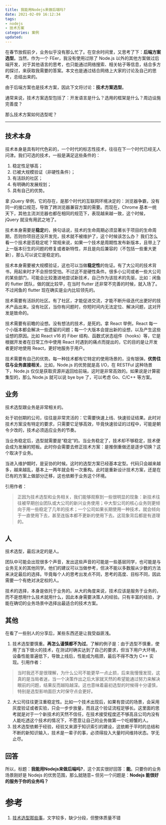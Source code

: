 ```yaml
---
title: 我能用Nodejs来做后端吗?
date: 2021-02-09 16:12:34
tags:
- nodejs
- 技术方案
categories: 案例
updated:
---
```


在春节放假前夕，业务似乎没有那么忙了。在空余时间里，又思考了下：**后端方案选型**。当然，作为一个 FEer，我没有使用过除了 Node.js 以外的其他方案做过后端开发，对于其他语言的思考，也只能通过网络搜索、相关帖子等信息，结合多方的探讨，来获取我需要的答案。本文也是通过结合网络上大家的讨论及自己的思考，总结出来的。

由于后端方案也是技术方案，因此下文将讨论：**技术方案选型**。

通常来说，技术方案选型包括了：开发语言是什么？选用的框架是什么？周边设施完善度？

那么技术方案如何选型呢？

<!-- more -->

---

## 技术本身
技术本身是具有时代色彩的，一个时代的标志性技术，往往在下一个时代已经无人问津。我们可选的技术，一般是满足这些条件的：
1. 稳定性足够高；
1. 已被大规模验证（非硬性条件）；
1. 有活跃的社区；
1. 有明确的发展规划；
1. 具有自己的优势。

拿 jQuery 举例，它的存在，是那个时代的互联网环境决定的：浏览器争霸，没有同一的接口规范，导致了跨浏览器兼容方案的需要。而现在，Chrome 基本一统天下，其他主流浏览器也都在相同的规范下，表现越来越一致，这个时候，jQuery 就没有用武之地了。

技术本身需要是**稳定**的，换句话说，技术的生命周期必须显著长于项目的生命周期，否则你项目还没开发完，技术就不被维护了，这个时候该怎么办？ 我们怎么看一个技术是否稳定呢？常规来说，如果一个技术是周期性发布新版本，且带上了上一版本衍生的问题的修复或者新特性，并且是向后兼容的（不包括一些重大更新），那么可以说它是稳定的。

技术本身需要被大规模验证，这也可以当做**稳定性**的佐证。有了大公司的技术背书，用起来时才不会担惊受怕。不过这不是硬性条件。很多小公司或者一些大公司的某些部门，可能会比较激进地尝试新技术，自己作为该技术的先驱，比如：闲鱼的 flutter 团队，做的就比较早，在当时 flutter 还非常不完善的时候，就入场了。不过闲鱼的 flutter 现在确实是业内比较领先的。

技术需要有活跃的社区。有了社区，才能促进交流，才能不断升级迭代出更好的技术产品出来。没有社区，当你有问题时，你短时间内无法定位、解决问题，这对开发是致命的。

技术需要有前瞻的设想。没有想法的技术，是死的。拿 React 举例，React 每一个小版本都会解决一些遗留的问题；每一个大版本会提出新的设想，以及产生这些设想的原因。比如 React v16 的 Fiber 结构、函数式状态组件（hooks）等，它是根据开发者在日常工作中使用 React 时遇到的痛点而提出的，它的目的是让开发者更好地使用 React，更好地服务于用户。

技术需要有自己的优势。每一种技术都有它特定的使用场景的，没有银弹。**优势往往与业务直接相关**。比如，Node.js 的优势就是高 I/O，在 RESTFul 这种场景下，Node.js 仅仅是获取资源并返回给前端，这时是非常高效的。如果说是计算密集型的，那么 Node.js 就可以说 bye bye 了，可以考虑 Go、C/C++ 等方案。

## 业务
技术选型跟业务是非常相关的。

处于初创期的公司，往往是非常灵活的：它需要快速上线、快速验证结果。此时对技术方案没有特定的要求，只需要它足够高效，毕竟快速验证的过程中，可能是朝令夕改的，技术必须适应业务的节奏。

当业务稳定后，选型就需要是“稳定”的。当业务稳定了，技术却不够稳定，技术便会成为发展的短板。此时你会需要去修正技术方案：是推倒重做还是逐步切换？这个取决于业务。

当进入维护期时，是妥协的时候。这时的选型方案已经基本定型。代码只会越来越多，越来越乱，基本上一两年就会有一次重构。此时是重新设计技术方案，还是在已有的方案上做部分迁移，这也依赖于业务这个环境。

引用作者：
> 正因为技术选型和业务相关，我们能够观察到一些很明显的现象：新技术往往被早期创业团队或大公司的新兴业务使用；中大型公司的核心业务则更倾向于用一些稳定了几年的技术；一个公司如果长期使用一种技术，就会倾向于一直使用下去，甚至连版本都不更新的使用下去。这现象背后都是有道理的。


## 人
技术选型，最后决定的是人。

团队中可能会出现很多个声音，发出这些声音的可能是一些基层同学，也可能是与业务无关的其他同学。他们的建议可以当做参考，但决不能以多数服从少数的方法来决定最后的选择。毕竟每个人的思考出发点不同，思考的高度、目标不同，因此需要一个有绝对决定权的人。

技术的选择，本身是依托于业务的。从大的角度来说，技术应该是服务于业务的，而不是想用什么技术就用什么，因此本身需要决策人的经验。只有丰富的经验，才能在确切的业务场景中选择出最适合的技术方案。


## 其他
在看了一些别人的分享后，某些东西还是让我受益匪浅。

1. 技术选型要慎重。**再怎么谨慎都不为过**。了解的例子是：由于选型不慎重，使用了当下很火的技术，在测试时确实达到了自己的要求，但当下用户大环境，设备性能普遍低下，导致上线后，性能成为瓶颈，最后不得不改为 C++ 实现。引用作者：
> 当时我还不是很理解，为什么公司不能更早一点止损，后来我慢慢发现，这真的是当局者迷，当一个决策作出之后大家就天然的希望能通过努力来解决眼前的问题，结果反而越陷越深。这也意味着最初选型的时候得十分谨慎，特别是选型影响面巨大时保守点会更好。
2. 大公司往往更注重稳定性。比如一个技术出现后，如果有尝试的场景，会采用灰度验证或者实验，只会一步步放量，而且这个验证流程足够长。这里面的思考就是对于一个新技术的天然不信任，在技术接受程度还不够高且公司内没有人能吃透这个技术的情况下，不愿意让自己的业务做第一个吃螃蟹的人。
3. 技术选型依赖于经验，经验又来源于知识索引的建设，这依赖于平时的总结和不断的新知识输入，技术是一辈子的事，必须得投入大量时间维持状态。学无止尽。


## 回答
所以，标题：**我能用Nodejs来做后端吗?**，这个其实很好回答：**能**。只要你的业务场景刚好是 Nodejs 的优势范围，那么就随意~ 但另一个问题是：**Nodejs 能很好的服务于你的业务吗？**

# 参考
1. [技术选型那些事](https://www.jianshu.com/p/7409866426ec)，文字较多，缺少分段，但整体质量不错


